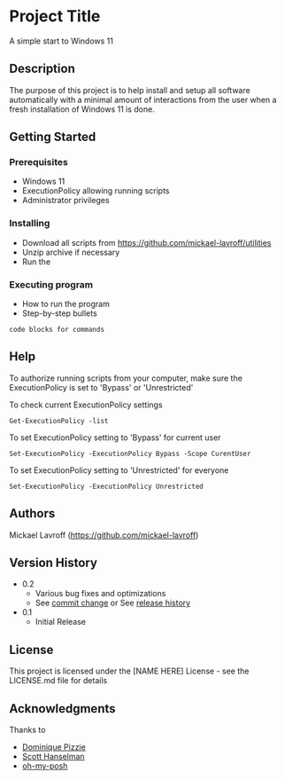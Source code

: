 # Project Title

A simple start to Windows 11

## Description

The purpose of this project is to help install and setup all software automatically with a minimal amount of interactions from the user when a fresh installation of Windows 11 is done.

## Getting Started

### Prerequisites

* Windows 11
* ExecutionPolicy allowing running scripts
* Administrator privileges

### Installing

* Download all scripts from https://github.com/mickael-lavroff/utilities
* Unzip archive if necessary
* Run the 

### Executing program

* How to run the program
* Step-by-step bullets
```
code blocks for commands
```

## Help

To authorize running scripts from your computer, make sure the ExecutionPolicy is set to 'Bypass' or 'Unrestricted'

To check current ExecutionPolicy settings
```
Get-ExecutionPolicy -list
```

To set ExecutionPolicy setting to 'Bypass' for current user
```
Set-ExecutionPolicy -ExecutionPolicy Bypass -Scope CurentUser
```

To set ExecutionPolicy setting to 'Unrestricted' for everyone
```
Set-ExecutionPolicy -ExecutionPolicy Unrestricted
```

## Authors

Mickael Lavroff (https://github.com/mickael-lavroff)

## Version History

* 0.2
    * Various bug fixes and optimizations
    * See [commit change]() or See [release history]()
* 0.1
    * Initial Release

## License

This project is licensed under the [NAME HERE] License - see the LICENSE.md file for details

## Acknowledgments

Thanks to
* [Dominique Pizzie](https://gist.github.com/DomPizzie/7a5ff55ffa9081f2de27c315f5018afc)
* [Scott Hanselman](https://www.youtube.com/watch?v=VT2L1SXFq9U)
* [oh-my-posh](https://github.com/jandedobbeleer/oh-my-posh)